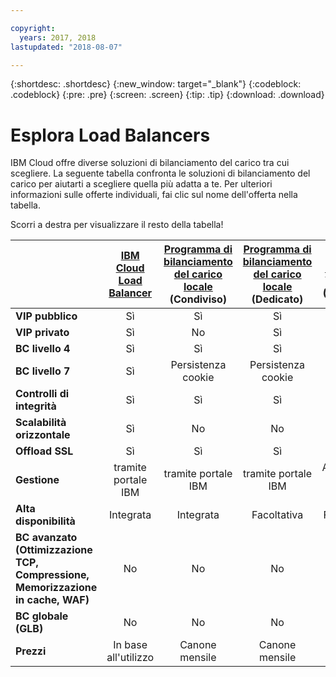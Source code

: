 ```yaml
---

copyright:
  years: 2017, 2018
lastupdated: "2018-08-07"

---
```


{:shortdesc: .shortdesc}
{:new_window: target="_blank"}
{:codeblock: .codeblock}
{:pre: .pre}
{:screen: .screen}
{:tip: .tip}
{:download: .download}

# Esplora Load Balancers

IBM Cloud offre diverse soluzioni di bilanciamento del carico tra cui scegliere. La seguente tabella confronta le soluzioni di bilanciamento del carico per aiutarti a scegliere quella più adatta a te. Per ulteriori informazioni sulle offerte individuali, fai clic sul nome dell'offerta nella tabella. 

Scorri a destra per visualizzare il resto della tabella!


|        | [IBM Cloud Load Balancer](../../infrastructure/loadbalancer-service/getting-started.html#getting-started)| [Programma di bilanciamento del carico locale](../../infrastructure/local-load-balancer/getting-started.html#getting-started) (Condiviso)| [Programma di bilanciamento del carico locale](../../infrastructure/local-load-balancer/getting-started.html#getting-started) (Dedicato)| [Citrix NetScaler](../../infrastructure/citrix-netscaler-vpx/getting-started.html#getting-started-with-citrix-netscaler) VPX/MPX (Standard)| [Citrix NetScaler](../../infrastructure/citrix-netscaler-vpx/getting-started.html#getting-started-with-citrix-netscaler) VPX/MPX (Platinum) |
|------- | :------: | :------: | :------: | :------: | :------: |
|**VIP pubblico**|Sì|Sì|Sì|Sì|Sì |
|**VIP privato**|Sì|No|Sì|Sì|Sì |
|**BC livello 4**|Sì|Sì|Sì|Sì|Sì |
|**BC livello 7**|Sì|Persistenza cookie|Persistenza cookie|Sì|Sì |
|**Controlli di integrità**|Sì|Sì|Sì|Sì|Sì |
|**Scalabilità orizzontale**|Sì|No|No|No|No |
|**Offload SSL**|Sì|Sì|Sì|Sì|Sì |
|**Gestione**|tramite portale IBM|tramite portale IBM|tramite portale IBM|Autogestito (GUI fornitore)|Autogestito (GUI fornitore) |
|**Alta disponibilità**|Integrata|Integrata|Facoltativa|Facoltativa|Facoltativa |
|**BC avanzato (Ottimizzazione TCP, Compressione, Memorizzazione in cache, WAF)**|No|No|No|Limitato|Sì |
|**BC globale (GLB)**|No|No|No|No|Sì |
|**Prezzi**|In base all'utilizzo|Canone mensile|Canone mensile|Canone mensile|Canone mensile |
